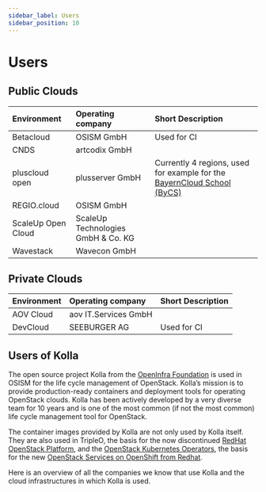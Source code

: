 ```yaml
---
sidebar_label: Users
sidebar_position: 10
---
```

# Users

## Public Clouds

| Environment        | Operating company                  | Short Description                                                                                         |
|:-------------------|:-----------------------------------|:----------------------------------------------------------------------------------------------------------|
| Betacloud          | OSISM GmbH                         | Used for CI                                                                                               |
| CNDS               | artcodix GmbH                      |                                                                                                           |
| pluscloud open     | plusserver GmbH                    | Currently 4 regions, used for example for the [BayernCloud School (ByCS)](https://www.bycs.de/index.html) |
| REGIO.cloud        | OSISM GmbH                         |                                                                                                           |
| ScaleUp Open Cloud | ScaleUp Technologies GmbH & Co. KG |                                                                                                           |
| Wavestack          | Wavecon GmbH                       |                                                                                                           |

## Private Clouds

| Environment    | Operating company    | Short Description                       |
|:---------------|:---------------------|:----------------------------------------|
| AOV Cloud      | aov IT.Services GmbH |                                         |
| DevCloud       | SEEBURGER AG         | Used for CI                             |

## Users of Kolla

The open source project Kolla from the [OpenInfra Foundation](https://openinfra.dev) is
used in OSISM for the life cycle management of OpenStack. Kolla’s mission is to provide
production-ready containers and deployment tools for operating OpenStack clouds. Kolla has
been actively developed by a very diverse team for 10 years and is one of the most common
(if not the most common) life cycle management tool for OpenStack.

The container images provided by Kolla are not only used by Kolla itself. They are also used
in TripleO, the basis for the now discontinued
[RedHat OpenStack Platform](https://www.redhat.com/en/technologies/linux-platforms/openstack-platform),
and the [OpenStack Kubernetes Operators](https://github.com/openstack-k8s-operators),
the basis for the new
[OpenStack Services on OpenShift from Redhat](https://www.redhat.com/en/blog/red-hat-openstack-services-openshift-next-generation-red-hat-openstack-platform).

Here is an overview of all the companies we know that use Kolla and the cloud infrastructures
in which Kolla is used.
